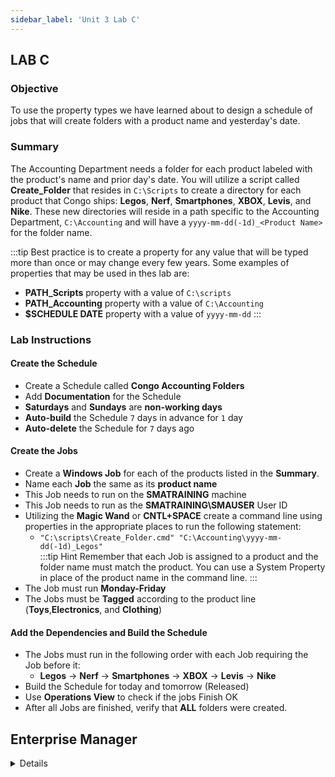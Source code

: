 ```yaml
---
sidebar_label: 'Unit 3 Lab C'
---
```


## LAB C

### Objective

To use the property types we have learned about to design a schedule of jobs that will create folders with a product name and yesterday's date.

### Summary

The Accounting Department needs a folder for each product labeled with the product's name and prior day's date. You will utilize a script called **Create_Folder** that resides in ```C:\Scripts``` to create a directory for each product that Congo ships:  **Legos**, **Nerf**, **Smartphones**, **XBOX**, **Levis**, and **Nike**. These new directories will reside in a path specific to the Accounting Department, ```C:\Accounting``` and will have a ```yyyy-mm-dd(-1d)_<Product Name>``` for the folder name.

:::tip
Best practice is to create a property for any value that will be typed more than once or may change every few years. Some examples of properties that may be used in thes lab are:
* **PATH_Scripts** property with a value of ```C:\scripts```
* **PATH_Accounting** property with a value of ```C:\Accounting```
* **$SCHEDULE DATE** property with a value of ```yyyy-mm-dd```
:::

### Lab Instructions

#### Create the Schedule

* Create a Schedule called **Congo Accounting Folders**  
* Add **Documentation** for the Schedule  
* **Saturdays** and **Sundays** are **non-working days**  
* **Auto-build** the Schedule ```7``` days in advance for ```1``` day  
* **Auto-delete** the Schedule for ```7``` days ago

#### Create the Jobs

* Create a **Windows Job** for each of the products listed in the **Summary**.   
* Name each **Job** the same as its **product name**  
* This Job needs to run on the **SMATRAINING** machine  
* This Job needs to run as the **SMATRAINING\SMAUSER** User ID  
* Utilizing the **Magic Wand** or **CNTL+SPACE** create a command line using properties in the appropriate places to run the following statement: 
  * ```"C:\scripts\Create_Folder.cmd" "C:\Accounting\yyyy-mm-dd(-1d)_Legos"```  
  :::tip Hint
  Remember that each Job is assigned to a product and the folder name must match the product. You can use a System Property in place of the product name in the command line.
  :::
* The Job must run **Monday-Friday**
* The Jobs must be **Tagged** according to the product line (**Toys**,**Electronics**, and **Clothing**)

#### Add the Dependencies and Build the Schedule
* The Jobs must run in the following order with each Job requiring the Job before it:
  *	**Legos** &rarr; **Nerf** &rarr; **Smartphones** &rarr; **XBOX** &rarr; **Levis** &rarr; **Nike**
* Build the Schedule for today and tomorrow (Released)
* Use **Operations View** to check if the jobs Finish OK
* After all Jobs are finished, verify that **ALL** folders were created.

## Enterprise Manager

<details>

:::tip [Walkthrough Video - Unit 3 Lab C](../static/videobasic/U3LabC.mp4)

:::


*	Create a Schedule named **Congo Accounting Folders**  
*	**Saturdays** and **Sundays** are **non-working days**  
*	**Auto-build** the Schedule ```7``` days in advance for ```1``` day  
*	**Auto-delete** the Schedule for ```7``` days ago
*	Add **Documentation** for the Schedule  
*	Create a **Windows Job** for each of the products in the introduction   
*	Name each **Job** the same as its **product name**  
*	This Job needs to run as the ```SMATRAINING\SMAUSER``` User ID  
*	This Job needs to run on the **SMATRAINING** machine  
*	Use the following **command line** replacing the three objects specified above with **Global Properties**:   

```
“C:\scripts\Create_Folder.cmd” “C:\Accounting\yyyy-mm-dd-Legos”
```  

:::note
Remember that each Job is assigned to a product and the folder name must match the product
:::

*	The Job must run **Monday-Friday**
*	The Jobs must be **Tagged** according to the product line (**Toys**,**Electronics**, and **Clothing**)
*	The Jobs must run in the following order with each Job requiring the Job before it:
    *	Legos
    *	Nerf
    *	Smartphones
    *	XBOX
    *	Levis
    *	Nike
*	Build the Schedule for today and tomorrow (Released)
*	Use Solution Manager Operations View to check if the Jobs complete ok
*	After all Jobs are finished, check that **all** folders were created

</details>